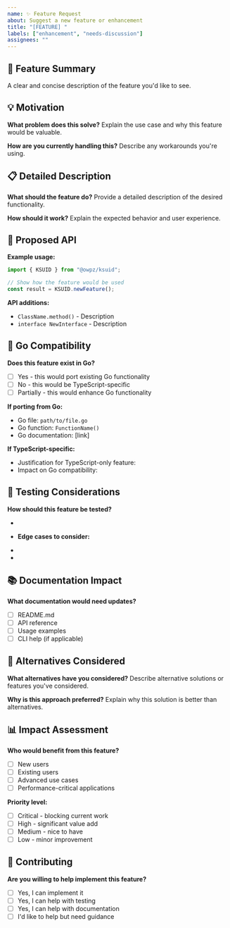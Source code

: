 ```yaml
---
name: ✨ Feature Request
about: Suggest a new feature or enhancement
title: "[FEATURE] "
labels: ["enhancement", "needs-discussion"]
assignees: ""
---
```


## 🎯 Feature Summary

A clear and concise description of the feature you'd like to see.

## 💡 Motivation

**What problem does this solve?** Explain the use case and why this feature would be valuable.

**How are you currently handling this?** Describe any workarounds you're using.

## 📋 Detailed Description

**What should the feature do?** Provide a detailed description of the desired functionality.

**How should it work?** Explain the expected behavior and user experience.

## 🎨 Proposed API

**Example usage:**

```typescript
import { KSUID } from "@owpz/ksuid";

// Show how the feature would be used
const result = KSUID.newFeature();
```

**API additions:**

- `ClassName.method()` - Description
- `interface NewInterface` - Description

## 🔄 Go Compatibility

**Does this feature exist in Go?**

- [ ] Yes - this would port existing Go functionality
- [ ] No - this would be TypeScript-specific
- [ ] Partially - this would enhance Go functionality

**If porting from Go:**

- Go file: `path/to/file.go`
- Go function: `FunctionName()`
- Go documentation: [link]

**If TypeScript-specific:**

- Justification for TypeScript-only feature:
- Impact on Go compatibility:

## 🧪 Testing Considerations

**How should this feature be tested?**

-
- **Edge cases to consider:**

-
-

## 📚 Documentation Impact

**What documentation would need updates?**

- [ ] README.md
- [ ] API reference
- [ ] Usage examples
- [ ] CLI help (if applicable)

## 🎯 Alternatives Considered

**What alternatives have you considered?** Describe alternative solutions or features you've
considered.

**Why is this approach preferred?** Explain why this solution is better than alternatives.

## 📊 Impact Assessment

**Who would benefit from this feature?**

- [ ] New users
- [ ] Existing users
- [ ] Advanced use cases
- [ ] Performance-critical applications

**Priority level:**

- [ ] Critical - blocking current work
- [ ] High - significant value add
- [ ] Medium - nice to have
- [ ] Low - minor improvement

## 🤝 Contributing

**Are you willing to help implement this feature?**

- [ ] Yes, I can implement it
- [ ] Yes, I can help with testing
- [ ] Yes, I can help with documentation
- [ ] I'd like to help but need guidance
